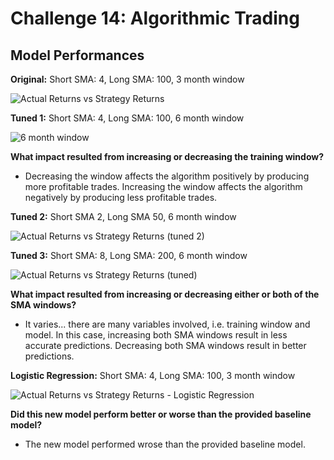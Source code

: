 # Challenge 14: Algorithmic Trading

## Model Performances

**Original:** Short SMA: 4, Long SMA: 100, 3 month window

![Actual Returns vs Strategy Returns](https://user-images.githubusercontent.com/86167421/135782232-66487bf5-4e0b-4653-b99e-9328f2b5fd8b.png)

**Tuned 1:** Short SMA: 4, Long SMA: 100, 6 month window

![6 month window](https://user-images.githubusercontent.com/86167421/135783198-7f873203-d5eb-4c31-ac8b-6754f7d44548.png)

**What impact resulted from increasing or decreasing the training window?**
* Decreasing the window affects the algorithm positively by producing more profitable trades. Increasing the window affects the algorithm negatively by producing less profitable trades. 

**Tuned 2:** Short SMA 2, Long SMA 50, 6 month window

![Actual Returns vs Strategy Returns (tuned 2)](https://user-images.githubusercontent.com/86167421/135782934-1066c92d-ccc7-41d8-b873-2caa6f5303d3.png)

**Tuned 3:** Short SMA: 8, Long SMA: 200, 6 month window

![Actual Returns vs Strategy Returns  (tuned)](https://user-images.githubusercontent.com/86167421/135782621-604c505c-3fa8-4f8b-a768-3cfea02fa5f4.png)

**What impact resulted from increasing or decreasing either or both of the SMA windows?**
* It varies... there are many variables involved, i.e. training window and model. In this case, increasing both SMA windows result in less accurate predictions. Decreasing both SMA windows result in better predictions.

**Logistic Regression:** Short SMA: 4, Long SMA: 100, 3 month window

![Actual Returns vs Strategy Returns - Logistic Regression](https://user-images.githubusercontent.com/86167421/135782226-a27b64e3-b2dc-4834-b926-ace115b42d78.png)

**Did this new model perform better or worse than the provided baseline model?**
* The new model performed wrose than the provided baseline model.
